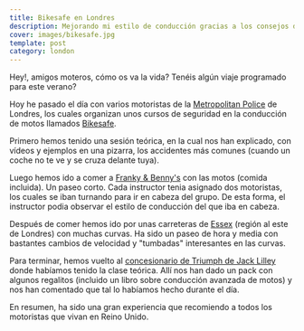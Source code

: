 ```yaml
---
title: Bikesafe en Londres
description: Mejorando mi estilo de conducción gracias a los consejos de la policía inglesa
cover: images/bikesafe.jpg
template: post
category: london
---
```


Hey!, amigos moteros, cómo os va la vida? Tenéis algún viaje programado para este verano?

Hoy he pasado el día con varios motoristas de la [Metropolitan Police](http://content.met.police.uk/Home) de Londres, los cuales organizan unos cursos de seguridad en la conducción de motos llamados [Bikesafe](http://www.bikesafe-london.co.uk/).

Primero hemos tenido una sesión teórica, en la cual nos han explicado, con vídeos y ejemplos en una pizarra, los accidentes más comunes (cuando un coche no te ve y se cruza delante tuya).

Luego hemos ido a comer a [Franky & Benny's](http://www.frankieandbennys.com/) con las motos (comida incluida). Un paseo corto. Cada instructor tenia asignado dos motoristas, los cuales se iban turnando para ir en cabeza del grupo. De esta forma, el instructor podia observar el estilo de conducción del que iba en cabeza.

Después de comer hemos ido por unas carreteras de [Essex](http://en.wikipedia.org/wiki/Essex) (región al este de Londres) con muchas curvas. Ha sido un paseo de hora y media con bastantes cambios de velocidad y "tumbadas" interesantes en las curvas.

Para terminar, hemos vuelto al [concesionario de Triumph de Jack Lilley](http://www.jacklilley.com/) donde habíamos tenido la clase teórica. Allí nos han dado un pack con algunos regalitos (incluido un libro sobre conducción avanzada de motos) y nos han comentado que tal lo habíamos hecho durante el día.

En resumen, ha sido una gran experiencia que recomiendo a todos los motoristas que vivan en Reino Unido.
